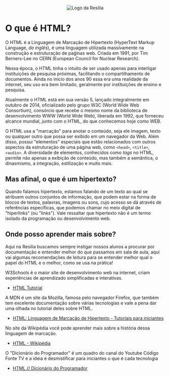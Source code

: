 <!-- VARIAVEIS -->
[html-mdn]: https://developer.mozilla.org/pt-BR/docs/Web/HTML
[html-w3schools]: https://www.w3schools.com/html/
[html-wikipedia]: https://pt.wikipedia.org/wiki/HTML
[html-dicionario-yt]: https://www.youtube.com/watch?v=4dQtz1PpY9A&ab_channel=C%C3%B3digoFonteTV
<!-- FIM DAS VARIAVEIS -->

<p align="center">
    <img src="./assets/images/logo.png" alt="Logo da Resilia">
</p>

# O que é HTML? 
O HTML é a Linguagem de Marcação de Hipertexto (HyperText Markup Language, _do inglês_), é uma linguagem utilizada massivamente na construção e estruturação de paǵinas web. Criada em 1991, por Tim Berners-Lee no CERN (European Council for Nuclear Research).

Nessa época, o HTML tinha o intuito de ser usado apenas para interligar instituições de pesquisa próximas, facilitando o compartilhamento de documentos. Ainda no início dos anos 90 essa era uma realidade da internet, seu uso era bem limitado, geralmente por instituições de ensino e pesquisa.

Atualmente o HTML está em sua versão 5, lançado integralmente em outubro de 2014, oficializado pelo grupo W3C (World Wide Web Consortium), consórcio que recebe o mesmo nome da biblioteca de desenvolvimento WWW (World Wide Web), liberada em 1992, que forneceu alcance mundial, junto com o HTML, do que conhecemos hoje como WEB.

O HTML usa a "marcação" para anotar o conteúdo, seja ele imagem, texto ou qualquer outro que possa ser exibido em um navegador da Web. Além disso, possui "elementos" especiais que estão relacionados com outros aspectos da estruturação de uma página web, como `<head>`, `<title>`, `<audio>`. A diversidade de elementos, conhecidos como _tags_ no HTML, permite não apenas a exibição de conteúdo, mas também a semântica, o dinasmismo, a integração, estilização e muito mais.

## Mas afinal, o que é um hipertexto?
Quando falamos hipertexto, estamos falando de um texto ao qual se atribuem outros conjuntos de informação, que podem estar na forma de blocos de textos, palavras, imagens ou sons, cujo acesso se dá através de referências específicas, que podemos chamar no meio digital de "hiperlinks" (ou "links"). Vale ressaltar que hipertexto não é um termo isolado da programação ou desenvolvimento web.

## Onde posso aprender mais sobre?
Aqui na Resilia buscamos sempre instigar nossos alunos a procurar por documentação e entender melhor do que passamos em sala de aula, aqui vai algumas recomendações de leitura para se entender melhor qual o papel do HTML e o melhor, como se usa na prática!

W3Schools é o maior site de desenvolvimento web na internet, criam experiências de aprendizado simplificadas e interativas.
- [HTML Tutorial][html-w3schools]

A MDN é um site da Mozilla, famosa pelo navegador Firefox, que também tem excelente documentação sobre várias tecnologias e vale a pena dar uma olhada no tutorial deles sobre HTML.
- [HTML: Linguagem de Marcação de Hipertexto - Tutoriais para iniciantes][html-mdn]

No site da Wikipédia você pode aprender mais sobre a história dessa linguagem de marcação.
- [HTML - Wikipédia][html-wikipedia]

O "Dicionário do Programador" é um quadro do canal do Youtube Código Fonte TV e a ideia é desmistificar para iniciantes o que é cada tecnologia
- [HTML // Dicionário do Programador][html-dicionario-yt]